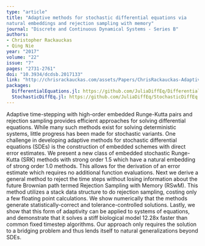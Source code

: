 ```yaml
---
type: "article"
title: "Adaptive methods for stochastic differential equations via
natural embeddings and rejection sampling with memory"
journal: "Discrete and Continuous Dynamical Systems - Series B"
authors:
- Christopher Rackauckas
- Qing Nie
year: "2017"
volume: "22"
issue: "7"
pages: "2731-2761"
doi: "10.3934/dcdsb.2017133"
link: "http://chrisrackauckas.com/assets/Papers/ChrisRackauckas-AdaptiveSRK.pdf"
packages:
  DifferentialEquations.jl: https://github.com/JuliaDiffEq/DifferentialEquations.jl
  StochasticDiffEq.jl: https://github.com/JuliaDiffEq/StochasticDiffEq.jl
---
```


Adaptive time-stepping with high-order embedded Runge-Kutta pairs and rejection sampling provides efficient approaches for solving differential equations. While many such methods exist for solving deterministic systems, little progress has been made for stochastic variants. One challenge in developing adaptive methods for stochastic differential equations (SDEs) is the construction of embedded schemes with direct error estimates. We present a new class of embedded stochastic Runge-Kutta (SRK) methods with strong order 1.5 which have a natural embedding of strong order 1.0 methods. This allows for the derivation of an error estimate which requires no additional function evaluations. Next we derive a general method to reject the time steps without losing information about the future Brownian path termed Rejection Sampling with Memory (RSwM). This method utilizes a stack data structure to do rejection sampling, costing only a few floating point calculations. We show numerically that the methods generate statistically-correct and tolerance-controlled solutions. Lastly, we show that this form of adaptivity can be applied to systems of equations, and demonstrate that it solves a stiff biological model 12.28x faster than common fixed timestep algorithms. Our approach only requires the solution to a bridging problem and thus lends itself to natural generalizations beyond SDEs.
